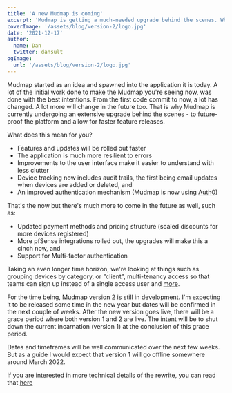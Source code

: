 ```yaml
---
title: 'A new Mudmap is coming'
excerpt: 'Mudmap is getting a much-needed upgrade behind the scenes. What does this mean for you?'
coverImage: '/assets/blog/version-2/logo.jpg'
date: '2021-12-17'
author:
  name: Dan
  twitter: dansult
ogImage:
  url: '/assets/blog/version-2/logo.jpg'
---
```


Mudmap started as an idea and spawned into the application it is today. A lot of the initial 
work done to make the Mudmap you're seeing now, was done with the best intentions. From the 
first code commit to now, a lot has changed. A lot more will change in the 
future too. That is why Mudmap is currently undergoing an extensive upgrade 
behind the scenes - to future-proof the platform and allow for faster 
feature releases.

What does this mean for you?

 * Features and updates will be rolled out faster
 * The application is much more resilient to errors
 * Improvements to the user interface make it easier to understand with less clutter
 * Device tracking now includes audit trails, the first being email updates when devices are added or deleted, and
 * An improved authentication mechanism (Mudmap is now using [Auth0])

That's the now but there's much more to come in the future as well, such as:

 * Updated payment methods and pricing structure (scaled discounts for more devices registered)
 * More pfSense integrations rolled out, the upgrades will make this a cinch now, and
 * Support for Multi-factor authentication

Taking an even longer time horizon, we're looking at things such as grouping devices by category,
or "client", multi-tenancy access so that teams can sign up instead of a single access user and 
[more][roadmap]. 

For the time being, Mudmap version 2 is still in development. I'm expecting it 
to be released some time in the new year but dates will be confirmed in the 
next couple of weeks. After the new version goes live, there will be a 
grace period where both version 1 and 2 are live. The intent will be to 
shut down the current incarnation (version 1) at the conclusion of this 
grace period. 

Dates and timeframes will be well communicated over the next few weeks. But 
as a guide I would expect that version 1 will go offline somewhere around 
March 2022.

If you are interested in more technical details of the rewrite, you can 
read that [here][rewrite]


[auth0]: https://auth0.com
[roadmap]: /roadmap
[rewrite]: https://mudmapio.notion.site/Version-2-d78ca9bd813541738f7c71cfb9c95c9e
